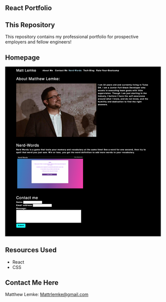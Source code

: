 ## React Portfolio


## This Repository
This repository contains my professional portfolio for prospective employers and fellow engineers!

## Homepage
![Image of Portfolio Website](https://github.com/MLemke24/Matt-Lemke-Portfolio/blob/main/src/assets/readme/screencapture-localhost-3000-new-portfolio-2021-06-24-09_17_15.png)


## Resources Used

* React
* CSS

##  Contact Me Here
Matthew Lemke: Mattrlemke@gmail.com
